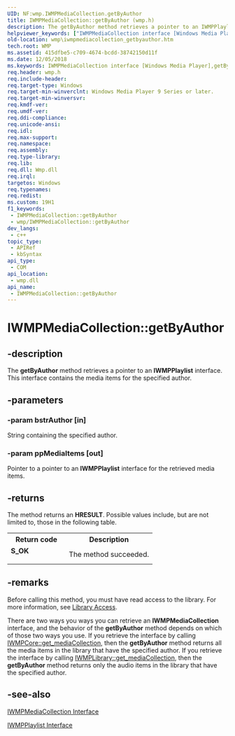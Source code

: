 ```yaml
---
UID: NF:wmp.IWMPMediaCollection.getByAuthor
title: IWMPMediaCollection::getByAuthor (wmp.h)
description: The getByAuthor method retrieves a pointer to an IWMPPlaylist interface. This interface contains the media items for the specified author.
helpviewer_keywords: ["IWMPMediaCollection interface [Windows Media Player]","getByAuthor method","IWMPMediaCollection.getByAuthor","IWMPMediaCollection::getByAuthor","IWMPMediaCollectiongetByAuthor","getByAuthor","getByAuthor method [Windows Media Player]","getByAuthor method [Windows Media Player]","IWMPMediaCollection interface","wmp.iwmpmediacollection_getbyauthor","wmp/IWMPMediaCollection::getByAuthor"]
old-location: wmp\iwmpmediacollection_getbyauthor.htm
tech.root: WMP
ms.assetid: 415dfbe5-c709-4674-bcdd-38742150d11f
ms.date: 12/05/2018
ms.keywords: IWMPMediaCollection interface [Windows Media Player],getByAuthor method, IWMPMediaCollection.getByAuthor, IWMPMediaCollection::getByAuthor, IWMPMediaCollectiongetByAuthor, getByAuthor, getByAuthor method [Windows Media Player], getByAuthor method [Windows Media Player],IWMPMediaCollection interface, wmp.iwmpmediacollection_getbyauthor, wmp/IWMPMediaCollection::getByAuthor
req.header: wmp.h
req.include-header: 
req.target-type: Windows
req.target-min-winverclnt: Windows Media Player 9 Series or later.
req.target-min-winversvr: 
req.kmdf-ver: 
req.umdf-ver: 
req.ddi-compliance: 
req.unicode-ansi: 
req.idl: 
req.max-support: 
req.namespace: 
req.assembly: 
req.type-library: 
req.lib: 
req.dll: Wmp.dll
req.irql: 
targetos: Windows
req.typenames: 
req.redist: 
ms.custom: 19H1
f1_keywords:
 - IWMPMediaCollection::getByAuthor
 - wmp/IWMPMediaCollection::getByAuthor
dev_langs:
 - c++
topic_type:
 - APIRef
 - kbSyntax
api_type:
 - COM
api_location:
 - wmp.dll
api_name:
 - IWMPMediaCollection::getByAuthor
---
```


# IWMPMediaCollection::getByAuthor


## -description

The <b>getByAuthor</b> method retrieves a pointer to an <b>IWMPPlaylist</b> interface. This interface contains the media items for the specified author.

## -parameters

### -param bstrAuthor [in]

String containing the specified author.

### -param ppMediaItems [out]

Pointer to a pointer to an <b>IWMPPlaylist</b> interface for the retrieved media items.

## -returns

The method returns an <b>HRESULT</b>. Possible values include, but are not limited to, those in the following table.

<table>
<tr>
<th>Return code</th>
<th>Description</th>
</tr>
<tr>
<td width="40%">
<dl>
<dt><b>S_OK</b></dt>
</dl>
</td>
<td width="60%">
The method succeeded.

</td>
</tr>
</table>

## -remarks

Before calling this method, you must have read access to the library. For more information, see <a href="/windows/desktop/WMP/library-access">Library Access</a>.

There are two ways you ways you can retrieve an <b>IWMPMediaCollection</b> interface, and the behavior of the <b>getByAuthor</b> method depends on which of those two ways you use. If you retrieve the interface by calling <a href="/windows/desktop/api/wmp/nf-wmp-iwmpcore-get_mediacollection">IWMPCore::get_mediaCollection</a>, then the <b>getByAuthor</b> method returns all the media items in the library that have the specified author. If you retrieve the interface by calling <a href="/windows/desktop/api/wmp/nf-wmp-iwmplibrary-get_mediacollection">IWMPLibrary::get_mediaCollection</a>, then the <b>getByAuthor</b> method returns only the audio items in the library that have the specified author.

## -see-also

<a href="/windows/desktop/api/wmp/nn-wmp-iwmpmediacollection">IWMPMediaCollection Interface</a>



<a href="/windows/desktop/api/wmp/nn-wmp-iwmpplaylist">IWMPPlaylist Interface</a>

